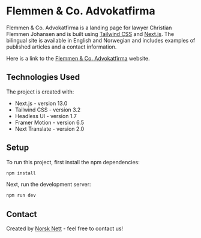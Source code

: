# Flemmen & Co. Advokatfirma

Flemmen & Co. Advokatfirma is a landing page for lawyer Christian Flemmen Johansen and is built using [Tailwind CSS](https://tailwindcss.com) and [Next.js](https://nextjs.org). The bilingual site is available in English and Norwegian and includes examples of published articles and a contact information.

Here is a link to the [Flemmen & Co. Advokatfirma](https://www.flemmenco.no/) website.

## Technologies Used

The project is created with:

- Next.js - version 13.0
- Tailwind CSS - version 3.2
- Headless UI - version 1.7
- Framer Motion - version 6.5
- Next Translate - version 2.0

## Setup

To run this project, first install the npm dependencies:

```bash
npm install
```

Next, run the development server:

```bash
npm run dev
```

## Contact

Created by [Norsk Nett](https://norsknett.no) - feel free to contact us!
